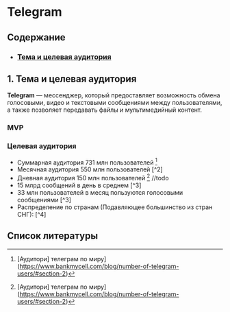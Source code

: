 # Telegram

## Содержание

* ### [Тема и целевая аудитория](#1)

## 1. Тема и целевая аудитория <a name="1"></a>

**Telegram** — мессенджер, который предоставляет возможность обмена голосовыми, видео и текстовыми сообщениями между пользователями, а также позволяет передавать файлы и мультимедийный контент.

### MVP

### Целевая аудитория
- Суммарная аудитория 731 млн пользователей [^1]
- Месячная аудитория 550 млн пользователей [^2]
- Дневная аудитория 150 млн пользователей [^1]
//todo
- 15 млрд сообщений в день в среднем [^3]
- 33 млн пользователей в месяц пользуются голосовыми сообщениями [^3]
- Распределение по странам (Подавляющее большинство из стран СНГ): [^4]

## Список литературы
[^1]: [Аудитори] телеграм по миру](https://www.bankmycell.com/blog/number-of-telegram-users/#section-2)
